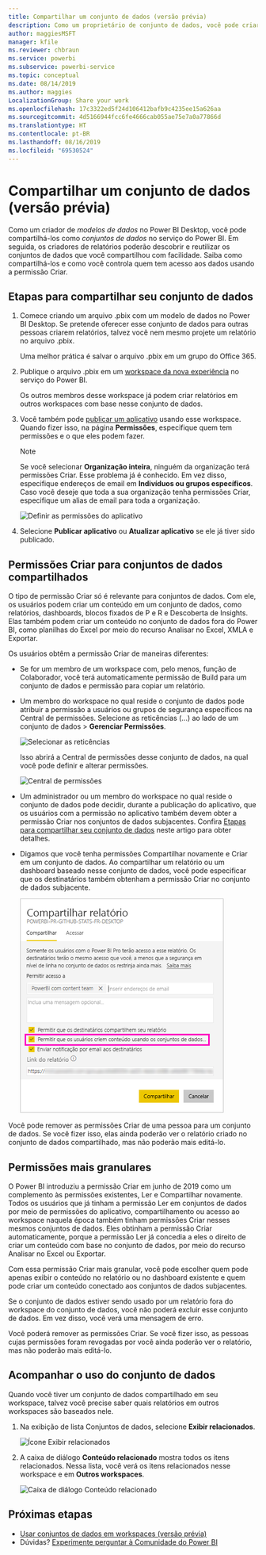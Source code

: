 ```yaml
---
title: Compartilhar um conjunto de dados (versão prévia)
description: Como um proprietário de conjunto de dados, você pode criar e compartilhar seus conjuntos de dados para que outras pessoas possam usá-los. Saiba como você pode manter o controle de quem tem acesso aos dados usando a permissão Criar.
author: maggiesMSFT
manager: kfile
ms.reviewer: chbraun
ms.service: powerbi
ms.subservice: powerbi-service
ms.topic: conceptual
ms.date: 08/14/2019
ms.author: maggies
LocalizationGroup: Share your work
ms.openlocfilehash: 17c3322ed5f24d106412bafb9c4235ee15a626aa
ms.sourcegitcommit: 4d5166944fcc6fe4666cab055ae75e7a0a77866d
ms.translationtype: HT
ms.contentlocale: pt-BR
ms.lasthandoff: 08/16/2019
ms.locfileid: "69530524"
---
```

# <a name="share-a-dataset-preview"></a>Compartilhar um conjunto de dados (versão prévia)

Como um criador de *modelos de dados* no Power BI Desktop, você pode compartilhá-los como *conjuntos de dados* no serviço do Power BI. Em seguida, os criadores de relatórios poderão descobrir e reutilizar os conjuntos de dados que você compartilhou com facilidade. Saiba como compartilhá-los e como você controla quem tem acesso aos dados usando a permissão Criar.

## <a name="steps-to-sharing-your-dataset"></a>Etapas para compartilhar seu conjunto de dados

1. Comece criando um arquivo .pbix com um modelo de dados no Power BI Desktop. Se pretende oferecer esse conjunto de dados para outras pessoas criarem relatórios, talvez você nem mesmo projete um relatório no arquivo .pbix.

    Uma melhor prática é salvar o arquivo .pbix em um grupo do Office 365.

1. Publique o arquivo .pbix em um [workspace da nova experiência](service-create-the-new-workspaces.md) no serviço do Power BI.
    
    Os outros membros desse workspace já podem criar relatórios em outros workspaces com base nesse conjunto de dados.

1. Você também pode [publicar um aplicativo](service-create-distribute-apps.md) usando esse workspace. Quando fizer isso, na página **Permissões**, especifique quem tem permissões e o que eles podem fazer.

    > [!NOTE]
    > Se você selecionar **Organização inteira**, ninguém da organização terá permissões Criar. Esse problema já é conhecido. Em vez disso, especifique endereços de email em **Indivíduos ou grupos específicos**.  Caso você deseje que toda a sua organização tenha permissões Criar, especifique um alias de email para toda a organização.

    ![Definir as permissões do aplicativo](media/service-datasets-build-permissions/power-bi-dataset-app-permissions.png)

1. Selecione **Publicar aplicativo** ou **Atualizar aplicativo** se ele já tiver sido publicado.

## <a name="build-permissions-for-shared-datasets"></a>Permissões Criar para conjuntos de dados compartilhados

O tipo de permissão Criar só é relevante para conjuntos de dados. Com ele, os usuários podem criar um conteúdo em um conjunto de dados, como relatórios, dashboards, blocos fixados de P e R e Descoberta de Insights. Elas também podem criar um conteúdo no conjunto de dados fora do Power BI, como planilhas do Excel por meio do recurso Analisar no Excel, XMLA e Exportar.

Os usuários obtêm a permissão Criar de maneiras diferentes:

- Se for um membro de um workspace com, pelo menos, função de Colaborador, você terá automaticamente permissão de Build para um conjunto de dados e permissão para copiar um relatório.
 
- Um membro do workspace no qual reside o conjunto de dados pode atribuir a permissão a usuários ou grupos de segurança específicos na Central de permissões. Selecione as reticências (...) ao lado de um conjunto de dados > **Gerenciar Permissões**.

    ![Selecionar as reticências](media/service-datasets-build-permissions/power-bi-dataset-manage-permissions.png)

    Isso abrirá a Central de permissões desse conjunto de dados, na qual você pode definir e alterar permissões.

    ![Central de permissões](media/service-datasets-build-permissions/power-bi-dataset-permissions.png)

- Um administrador ou um membro do workspace no qual reside o conjunto de dados pode decidir, durante a publicação do aplicativo, que os usuários com a permissão no aplicativo também devem obter a permissão Criar nos conjuntos de dados subjacentes. Confira [Etapas para compartilhar seu conjunto de dados](#steps-to-sharing-your-dataset) neste artigo para obter detalhes.

- Digamos que você tenha permissões Compartilhar novamente e Criar em um conjunto de dados. Ao compartilhar um relatório ou um dashboard baseado nesse conjunto de dados, você pode especificar que os destinatários também obtenham a permissão Criar no conjunto de dados subjacente.

    ![Permissões Criar](media/service-datasets-build-permissions/power-bi-share-report-allow-users.png)

Você pode remover as permissões Criar de uma pessoa para um conjunto de dados. Se você fizer isso, elas ainda poderão ver o relatório criado no conjunto de dados compartilhado, mas não poderão mais editá-lo.

## <a name="more-granular-permissions"></a>Permissões mais granulares

O Power BI introduziu a permissão Criar em junho de 2019 como um complemento às permissões existentes, Ler e Compartilhar novamente. Todos os usuários que já tinham a permissão Ler em conjuntos de dados por meio de permissões do aplicativo, compartilhamento ou acesso ao workspace naquela época também tinham permissões Criar nesses mesmos conjuntos de dados. Eles obtinham a permissão Criar automaticamente, porque a permissão Ler já concedia a eles o direito de criar um conteúdo com base no conjunto de dados, por meio do recurso Analisar no Excel ou Exportar.

Com essa permissão Criar mais granular, você pode escolher quem pode apenas exibir o conteúdo no relatório ou no dashboard existente e quem pode criar um conteúdo conectado aos conjuntos de dados subjacentes.

Se o conjunto de dados estiver sendo usado por um relatório fora do workspace do conjunto de dados, você não poderá excluir esse conjunto de dados. Em vez disso, você verá uma mensagem de erro.

Você poderá remover as permissões Criar. Se você fizer isso, as pessoas cujas permissões foram revogadas por você ainda poderão ver o relatório, mas não poderão mais editá-lo.

## <a name="track-your-dataset-usage"></a>Acompanhar o uso do conjunto de dados

Quando você tiver um conjunto de dados compartilhado em seu workspace, talvez você precise saber quais relatórios em outros workspaces são baseados nele.

1. Na exibição de lista Conjuntos de dados, selecione **Exibir relacionados**.

    ![Ícone Exibir relacionados](media/service-datasets-build-permissions/power-bi-dataset-view-related-to-dataset.png)

1. A caixa de diálogo **Conteúdo relacionado** mostra todos os itens relacionados. Nessa lista, você verá os itens relacionados nesse workspace e em **Outros workspaces**.
 
    ![Caixa de diálogo Conteúdo relacionado](media/service-datasets-build-permissions/power-bi-dataset-related-workspaces.png)

## <a name="next-steps"></a>Próximas etapas

- [Usar conjuntos de dados em workspaces (versão prévia)](service-datasets-across-workspaces.md)
- Dúvidas? [Experimente perguntar à Comunidade do Power BI](http://community.powerbi.com/)
